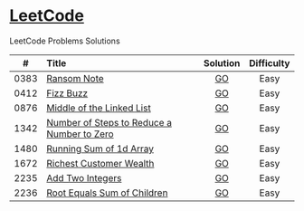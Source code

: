 # [LeetCode](https://awesee.github.io/leetcode)
LeetCode Problems Solutions


|  #   | Title                                                               |                          Solution                           | Difficulty |
|:----:|:--------------------------------------------------------------------|:-----------------------------------------------------------:|:----------:|
| 0383 | [Ransom Note](https://leetcode.com/problems/ransom-note/)               |                [GO](algorithms/ransom-note)                 |    Easy    |
| 0412 | [Fizz Buzz](https://leetcode.com/problems/fizz-buzz/)               |                 [GO](algorithms/fizz-buzz)                  |    Easy    |
| 0876 | [Middle of the Linked List](https://leetcode.com/problems/middle-of-the-linked-list/)               |         [GO](algorithms/middle-of-the-linked-list)          |    Easy    |
| 1342 | [Number of Steps to Reduce a Number to Zero](https://leetcode.com/problems/number-of-steps-to-reduce-a-number-to-zero/)               | [GO](algorithms/number-of-steps-to-reduce-a-number-to-zero) |    Easy    |
| 1480 | [Running Sum of 1d Array](https://leetcode.com/problems/running-sum-of-1d-array/)               |          [GO](algorithms/running-sum-of-1-d-array)          |    Easy    |
| 1672 | [Richest Customer Wealth](https://leetcode.com/problems/richest-customer-wealth/)               |          [GO](algorithms/richest-customer-wealth)           |    Easy    |
| 2235 | [Add Two Integers](https://leetcode.com/problems/add-two-integers/) |              [GO](algorithms/add-two-integers)              |    Easy    |
| 2236 | [Root Equals Sum of Children](https://leetcode.com/problems/root-equals-sum-of-children/) |        [GO](algorithms/root-equals-sum-of-children)         |    Easy    |